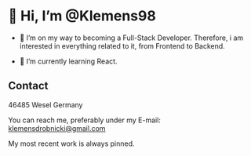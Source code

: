 # 👋 Hi, I’m @Klemens98

- 👀 I’m on my way to becoming a Full-Stack Developer. Therefore, i am interested in everything related to it, from Frontend to Backend. 

- 🌱 I’m currently learning React. 


## Contact
46485 Wesel
Germany

You can reach me, preferably under my E-mail:
klemensdrobnicki@gmail.com


My most recent work is always pinned.

<!---
Klemens98/Klemens98 is a ✨ special ✨ repository because its `README.md` (this file) appears on your GitHub profile.
You can click the Preview link to take a look at your changes.
--->
